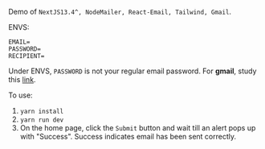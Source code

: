 Demo of `NextJS13.4^, NodeMailer, React-Email, Tailwind, Gmail`.

ENVS:

```
EMAIL=
PASSWORD=
RECIPIENT=
```

Under ENVS, `PASSWORD` is not your regular email password. For **gmail**, study this [link](https://miracleio.me/snippets/use-gmail-with-nodemailer).

To use:

1. `yarn install`
2. `yarn run dev`
3. On the home page, click the `Submit` button and wait till an alert pops up with "Success". Success indicates email has been sent correctly.
